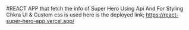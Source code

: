 #REACT APP that fetch the info of Super Hero Using Api And For Styling Chkra UI & Custom css is used 
here is the deployed link;
https://react-super-hero-app.vercel.app/
